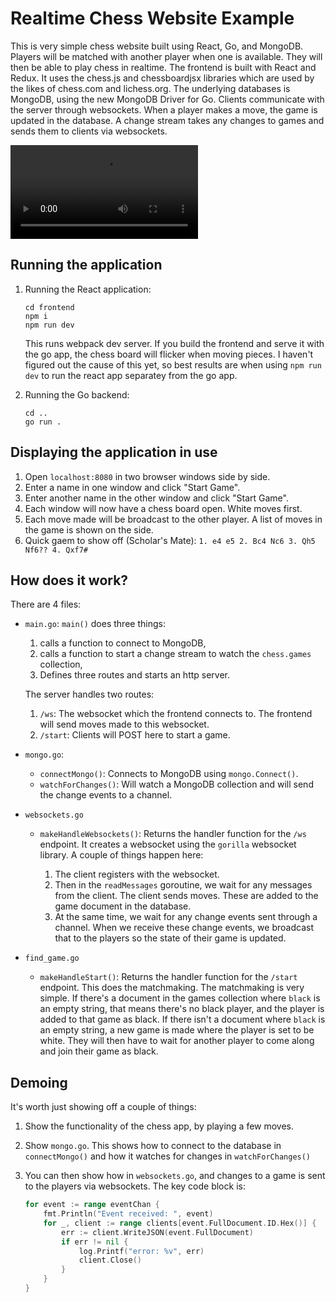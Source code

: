 # Realtime Chess Website Example

This is very simple chess website built using React, Go, and MongoDB. Players will be matched with another player when one is available. They will then be able to play chess in realtime. The frontend is built with React and Redux. It uses the chess.js and chessboardjsx libraries which are used by the likes of chess.com and lichess.org. The underlying databases is MongoDB, using the new MongoDB Driver for Go. Clients communicate with the server through websockets. When a player makes a move, the game is updated in the database. A change stream takes any changes to games and sends them to clients via websockets.

![Two browsers side by side. The browsers show chess boards. Moving a piece in one board, moves the piece in the other so two people can play together.](./example.mp4)

## Running the application

1. Running the React application:

    ```
    cd frontend
    npm i 
    npm run dev
    ```

    This runs webpack dev server. If you build the frontend and serve it with the go app, the chess board will flicker when moving pieces. I haven't figured out the cause of this yet, so best results are when using `npm run dev` to run the react app separatey from the go app. 

2. Running the Go backend:

    ```
    cd ..
    go run .
    ```

## Displaying the application in use

1. Open `localhost:8080` in two browser windows side by side.
2. Enter a name in one window and click "Start Game".
3. Enter another name in the other window and click "Start Game".
4. Each window will now have a chess board open. White moves first.
5. Each move made will be broadcast to the other player. A list of moves in the game is shown on the side.
6. Quick gaem to show off (Scholar's Mate): `1. e4 e5 2. Bc4 Nc6 3. Qh5 Nf6?? 4. Qxf7#`

## How does it work?

There are 4 files:

- `main.go`: `main()` does three things:
    1. calls a function to connect to MongoDB, 
    2. calls a function to start a change stream to watch the `chess.games` collection,
    3. Defines three routes and starts an http server.

    The server handles two routes:

    1. `/ws`: The websocket which the frontend connects to. The frontend will send moves made to this websocket.
    2. `/start`: Clients will POST here to start a game. 

- `mongo.go`:
    - `connectMongo()`: Connects to MongoDB using `mongo.Connect()`.
    - `watchForChanges()`: Will watch a MongoDB collection and will send the change events to a channel.

- `websockets.go`
    - `makeHandleWebsockets()`: Returns the handler function for the `/ws` endpoint. It creates a websocket using the `gorilla` websocket library. A couple of things happen here:

        1. The client registers with the websocket.
        2. Then in the `readMessages` goroutine, we wait for any messages from the client. The client sends moves. These are added to the game document in the database.
        3. At the same time, we wait for any change events sent through a channel. When we receive these change events, we broadcast that to the players so the state of their game is updated.


- `find_game.go`
    - `makeHandleStart()`: Returns the handler function for the `/start` endpoint. This does the matchmaking. The matchmaking is very simple. If there's a document in the games collection where `black` is an empty string, that means there's no black player, and the player is added to that game as black. If there isn't a document where `black` is an empty string, a new game is made where the player is set to be white. They will then have to wait for another player to come along and join their game as black.

## Demoing

It's worth just showing off a couple of things:

1. Show the functionality of the chess app, by playing a few moves.
2. Show `mongo.go`. This shows how to connect to the database in `connectMongo()` and how it watches for changes in `watchForChanges()`
3. You can then show how in `websockets.go`, and changes to a game is sent to the players via websockets. The key code block is:

    ```go
    for event := range eventChan {
        fmt.Println("Event received: ", event)
        for _, client := range clients[event.FullDocument.ID.Hex()] {
            err := client.WriteJSON(event.FullDocument)
            if err != nil {
                log.Printf("error: %v", err)
                client.Close()
            }
        }
    }
    ```